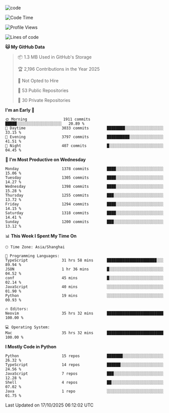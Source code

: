 
<!--
**liuyaanng/liuyaanng** is a ✨ _special_ ✨ repository because its `README.md` (this file) appears on your GitHub profile.

Here are some ideas to get you started:

- 🔭 I’m currently working on ...
- 🌱 I’m currently learning ...
- 👯 I’m looking to collaborate on ...
- 🤔 I’m looking for help with ...
- 💬 Ask me about ...
- 📫 How to reach me: ...
- 😄 Pronouns: ...
- ⚡ Fun fact: ...
-->


![code](https://cdn.jsdelivr.net/gh/liuyaanng/liuyaanng@1.0/code.gif) 

<!--START_SECTION:waka-->
![Code Time](http://img.shields.io/badge/Code%20Time-2%2C034%20hrs%2011%20mins-blue)

![Profile Views](http://img.shields.io/badge/Profile%20Views-0-blue)

![Lines of code](https://img.shields.io/badge/From%20Hello%20World%20I%27ve%20Written-28.9%20million%20lines%20of%20code-blue)

**🐱 My GitHub Data** 

> 📦 1.3 MB Used in GitHub's Storage 
 > 
> 🏆 2,196 Contributions in the Year 2025
 > 
> 🚫 Not Opted to Hire
 > 
> 📜 53 Public Repositories 
 > 
> 🔑 30 Private Repositories 
 > 
**I'm an Early 🐤** 

```text
🌞 Morning                1911 commits        █████░░░░░░░░░░░░░░░░░░░░   20.89 % 
🌆 Daytime                3033 commits        ████████░░░░░░░░░░░░░░░░░   33.15 % 
🌃 Evening                3797 commits        ██████████░░░░░░░░░░░░░░░   41.51 % 
🌙 Night                  407 commits         █░░░░░░░░░░░░░░░░░░░░░░░░   04.45 % 
```
📅 **I'm Most Productive on Wednesday** 

```text
Monday                   1378 commits        ████░░░░░░░░░░░░░░░░░░░░░   15.06 % 
Tuesday                  1305 commits        ████░░░░░░░░░░░░░░░░░░░░░   14.27 % 
Wednesday                1398 commits        ████░░░░░░░░░░░░░░░░░░░░░   15.28 % 
Thursday                 1255 commits        ███░░░░░░░░░░░░░░░░░░░░░░   13.72 % 
Friday                   1294 commits        ████░░░░░░░░░░░░░░░░░░░░░   14.15 % 
Saturday                 1318 commits        ████░░░░░░░░░░░░░░░░░░░░░   14.41 % 
Sunday                   1200 commits        ███░░░░░░░░░░░░░░░░░░░░░░   13.12 % 
```


📊 **This Week I Spent My Time On** 

```text
🕑︎ Time Zone: Asia/Shanghai

💬 Programming Languages: 
TypeScript               31 hrs 58 mins      ██████████████████████░░░   89.94 % 
JSON                     1 hr 36 mins        █░░░░░░░░░░░░░░░░░░░░░░░░   04.52 % 
conf                     45 mins             █░░░░░░░░░░░░░░░░░░░░░░░░   02.14 % 
JavaScript               40 mins             ░░░░░░░░░░░░░░░░░░░░░░░░░   01.90 % 
Python                   19 mins             ░░░░░░░░░░░░░░░░░░░░░░░░░   00.93 % 

🔥 Editors: 
Neovim                   35 hrs 32 mins      █████████████████████████   100.00 % 

💻 Operating System: 
Mac                      35 hrs 32 mins      █████████████████████████   100.00 % 
```

**I Mostly Code in Python** 

```text
Python                   15 repos            ███████░░░░░░░░░░░░░░░░░░   26.32 % 
TypeScript               14 repos            ██████░░░░░░░░░░░░░░░░░░░   24.56 % 
JavaScript               7 repos             ███░░░░░░░░░░░░░░░░░░░░░░   12.28 % 
Shell                    4 repos             ██░░░░░░░░░░░░░░░░░░░░░░░   07.02 % 
Java                     1 repo              ░░░░░░░░░░░░░░░░░░░░░░░░░   01.75 % 
```




 Last Updated on 17/10/2025 06:12:02 UTC
<!--END_SECTION:waka-->
